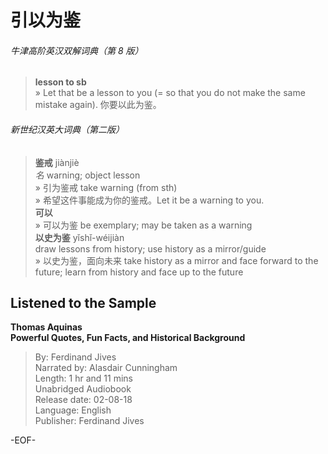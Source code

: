 # 引以为鉴  
  
###### 牛津高阶英汉双解词典（第 8 版）  
>**lesson to sb**  
» Let that be a lesson to you (= so that you do not make the same mistake again). 你要以此为鉴。  
  
###### 新世纪汉英大词典（第二版）  
>**鉴戒** jiànjiè  
*名* warning; object lesson  
» 引为鉴戒 take warning (from sth)  
» 希望这件事能成为你的鉴戒。Let it be a warning to you.  
**可以**  
» 可以为鉴 be exemplary; may be taken as a warning  
**以史为鉴** yǐshǐ-wéijiàn  
draw lessons from history; use history as a mirror/guide  
» 以史为鉴，面向未来 take history as a mirror and face forward to the future; learn from history and face up to the future  
  
## Listened to the Sample  
**Thomas Aquinas  
Powerful Quotes, Fun Facts, and Historical Background**  
>By: Ferdinand Jives  
Narrated by: Alasdair Cunningham  
Length: 1 hr and 11 mins  
Unabridged Audiobook  
Release date: 02-08-18  
Language: English  
Publisher: Ferdinand Jives  
  
-EOF-  
